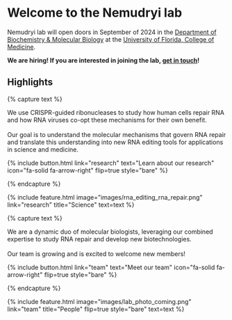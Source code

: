 ---
---

# Welcome to the Nemudryi lab

Nemudryi lab will open doors in September of 2024 in the [Department of Biochemistry & Molecular Biology](https://biochem.med.ufl.edu) at the [University of Florida, College of Medicine](https://med.ufl.edu).


**We are hiring! If you are interested in joining the lab, [get in touch](join)!**



## Highlights


{% capture text %}

We use CRISPR-guided ribonucleases to study how human cells repair RNA and how RNA viruses co-opt these mechanisms for their own benefit.
<br><br>
Our goal is to understand the molecular mechanisms that govern RNA repair and translate this understanding into new RNA editing tools for applications in science and medicine.


{%
  include button.html
  link="research"
  text="Learn about our research"
  icon="fa-solid fa-arrow-right"
  flip=true
  style="bare"
%}

{% endcapture %}

{%
  include feature.html
  image="images/rna_editing_rna_repair.png"
  link="research"
  title="Science"
  text=text
%}

{% capture text %}

We are a dynamic duo of molecular biologists, leveraging our combined expertise to study RNA repair and develop new biotechnologies.<br><br>
Our team is growing and is excited to welcome new members!


{%
  include button.html
  link="team"
  text="Meet our team"
  icon="fa-solid fa-arrow-right"
  flip=true
  style="bare"
%}

{% endcapture %}

{%
  include feature.html
  image="images/lab_photo_coming.png"
  link="team"
  title="People"
  flip=true
  style="bare"
  text=text
%}



